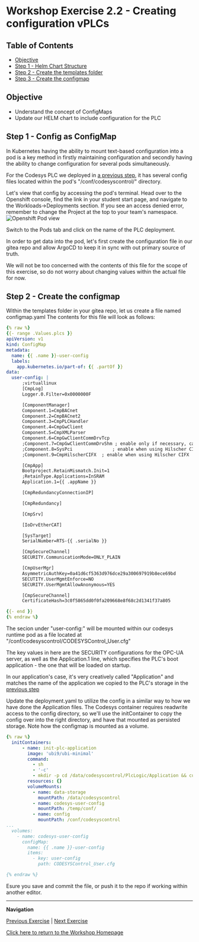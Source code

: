 # Workshop Exercise 2.2 -  Creating configuration vPLCs

## Table of Contents

* [Objective](#objective)
* [Step 1 - Helm Chart Structure](#step-1---config-as-configmap)
* [Step 2 - Create the templates folder](#step-2---create-the-configmap)
* [Step 3 - Create the configmap](#step-3---create-the-configmap)

## Objective

* Understand the concept of ConfigMaps
* Update our HELM chart to include configuration for the PLC

## Step 1 - Config as ConfigMap
In Kubernetes having the ability to mount text-based configuration into a pod is a key method in firstly maintaining configuration and secondly having the ability to change configuration for several pods simultaneously.

For the Codesys PLC we deployed in [a previous step](../1.3-adding-deployment-template/), it has several config files located within the pod's "/conf/codesyscontrol/" directory.

Let's view that config by accessing the pod's terminal. Head over to the Openshift console, find the link in your student start page, and navigate to the Workloads->Deployments section. If you see an access denied error, remember to change the Project at the top to your team's namespace. 
![Openshift Pod view](../images/ocp-deployment-view.png)

Switch to the Pods tab and click on the name of the PLC deployment.


In order to get data into the pod, let's first create the configuration file in our gitea repo and allow ArgoCD to keep it in sync with out primary source of truth.

We will not be too concerned with the contents of this file for the scope of this exercise, so do not worry about changing values within the actual file for now.


## Step 2 - Create the configmap
Within the templates folder in your gitea repo, let us create a file named configmap.yaml
The contents for this file will look as follows:

```yaml
{% raw %}
{{- range .Values.plcs }}
apiVersion: v1
kind: ConfigMap
metadata:
  name: {{ .name }}-user-config
  labels:
    app.kubernetes.io/part-of: {{ .partOf }}
data: 
  user-config: |
      ;virtuallinux
      [CmpLog]
      Logger.0.Filter=0x0000000F

      [ComponentManager]
      Component.1=CmpBACnet
      Component.2=CmpBACnet2
      Component.3=CmpPLCHandler
      Component.4=CmpGwClient
      Component.5=CmpXMLParser
      Component.6=CmpGwClientCommDrvTcp
      ;Component.7=CmpGwClientCommDrvShm ; enable only if necessary, can result in higher cpu load
      ;Component.8=SysPci				; enable when using Hilscher CIFX
      ;Component.9=CmpHilscherCIFX	; enable when using Hilscher CIFX

      [CmpApp]
      Bootproject.RetainMismatch.Init=1
      ;RetainType.Applications=InSRAM
      Application.1={{ .appName }}

      [CmpRedundancyConnectionIP]

      [CmpRedundancy]

      [CmpSrv]

      [IoDrvEtherCAT]

      [SysTarget]
      SerialNumber=RTS-{{ .serialNo }}

      [CmpSecureChannel]
      SECURITY.CommunicationMode=ONLY_PLAIN

      [CmpUserMgr]
      AsymmetricAuthKey=0a41d6cf5363d976dce29a300697919b8ece69bd
      SECUTITY.UserMgmtEnforce=NO
      SECURITY.UserMgmtAllowAnonymous=YES

      [CmpSecureChannel]
      CertificateHash=3c0f5865dd0f0fa209668e8f68c2d1341f37a805

{{- end }}
{% endraw %}
```

The secion under "user-config:" will be mounted within our codesys runtime pod as a file located at "/conf/codesyscontrol/CODESYSControl_User.cfg"

The key values in here are the SECURITY configurations for the OPC-UA server, as well as the Application.1 line, which specifies the PLC's boot application - the one that will be loaded on startup.

In our application's case, it's very creatively called "Application" and matches the name of the application we copied to the PLC's storage in the [previous step](../2.1-deploying-plc-application/)

Update the deployment.yaml to utilize the config in a similar way to how we have done the Application files.
The Codesys container requires readwrite access to the config directory, so we'll use the initContainer to copy the config over into the right directory, and have that mounted as persisted storage.
Note how the configmap is mounted as a volume.

```yaml
{% raw %}
  initContainers:
      - name: init-plc-application
        image: 'ubi9/ubi-minimal'
        command:
          - sh
          - '-c'
          - mkdir -p cd /data/codesyscontrol/PlcLogic/Application && curl -O {{ .appUrl }}/Application.app && curl -O {{ .appUrl }}/Application.crc && cp -f /temp/conf/CODESYSControl_User.cfg /conf/codesyscontrol/ 
        resources: {}
        volumeMounts:
          - name: data-storage
            mountPath: /data/codesyscontrol
          - name: codesys-user-config
            mountPath: /temp/conf/
          - name: config
            mountPath: /conf/codesyscontrol
...
  volumes:
    - name: codesys-user-config
      configMap:
        name: {{ .name }}-user-config
        items:
          - key: user-config
            path: CODESYSControl_User.cfg

{% endraw %}
```

Esure you save and commit the file, or push it to the repo if working within another editor.


---
**Navigation**

[Previous Exercise](../2.1-deploying-plc-application/) | [Next Exercise](../3.1-accessing-data-from-plc/)

[Click here to return to the Workshop Homepage](../../README.md)

